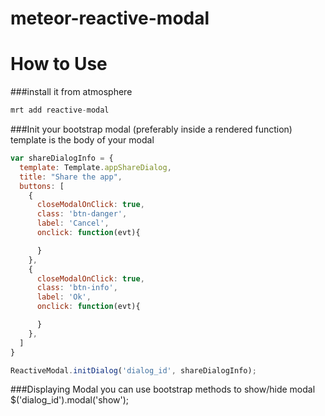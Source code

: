 meteor-reactive-modal
=====================

How to Use
=========
###install it from atmosphere


```js 
mrt add reactive-modal
```

###Init your bootstrap modal (preferably inside a rendered function) 
template is the body of your modal

```js
var shareDialogInfo = {
  template: Template.appShareDialog,
  title: "Share the app",
  buttons: [
    {
      closeModalOnClick: true,
      class: 'btn-danger',
      label: 'Cancel',
      onclick: function(evt){

      }
    },
    {
      closeModalOnClick: true,
      class: 'btn-info',
      label: 'Ok',
      onclick: function(evt){

      }
    },
  ]
}

ReactiveModal.initDialog('dialog_id', shareDialogInfo);
```
###Displaying Modal
you can use bootstrap methods to show/hide modal
$('dialog_id').modal('show');







